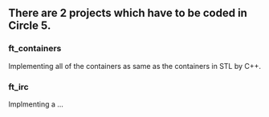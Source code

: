 ## There are 2 projects which have to be coded in Circle 5.
### ft_containers
Implementing all of the containers as same as the containers in STL by C++.
### ft_irc
Implmenting a ...
